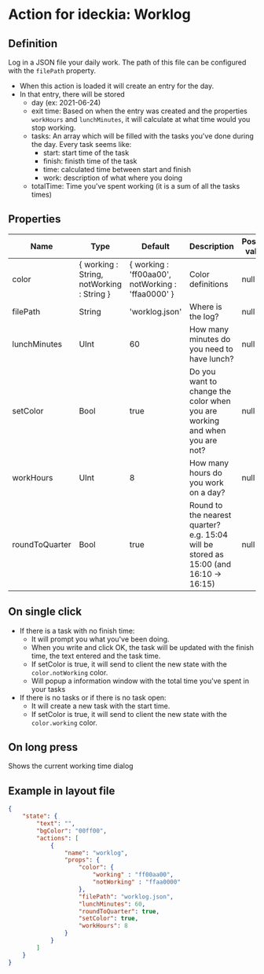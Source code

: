 # Action for ideckia: Worklog

## Definition

Log in a JSON file your daily work. The path of this file can be configured with the `filePath` property.

* When this action is loaded it will create an entry for the day.
* In that entry, there will be stored
  * day (ex: 2021-06-24)
  * exit time: Based on when the entry was created and the properties `workHours` and `lunchMinutes`, it will calculate at what time would you stop working.
  * tasks: An array which will be filled with the tasks you've done during the day. Every task seems like:
    * start: start time of the task
    * finish: finisth time of the task
    * time: calculated time between start and finish
    * work: description of what where you doing
  * totalTime: Time you've spent working (it is a sum of all the tasks times)

## Properties

| Name | Type | Default | Description | Possible values |
| ----- |----- | ----- | ----- | ----- |
| color | { working : String, notWorking : String } | { working : 'ff00aa00', notWorking : 'ffaa0000' } | Color definitions | null |
| filePath | String | 'worklog.json' | Where is the log? | null |
| lunchMinutes | UInt | 60 | How many minutes do you need to have lunch? | null |
| setColor | Bool | true | Do you want to change the color when you are working and when you are not? | null |
| workHours | UInt | 8 | How many hours do you work on a day? | null |
| roundToQuarter | Bool | true | Round to the nearest quarter? e.g. 15:04 will be stored as 15:00 (and 16:10 -> 16:15)  | null |

## On single click

* If there is a task with no finish time:
  * It will prompt you what you've been doing.
  * When you write and click OK, the task will be updated with the finish time, the text entered and the task time.
  * If setColor is true, it will send to client the new state with the `color.notWorking` color.
  * Will popup a information window with the total time you've spent in your tasks
* If there is no tasks or if there is no task open:
  * It will create a new task with the start time.
  * If setColor is true, it will send to client the new state with the `color.working` color.

## On long press

Shows the current working time dialog

## Example in layout file

```json
{
    "state": {
        "text": "",
        "bgColor": "00ff00",
        "actions": [
            {
                "name": "worklog",
                "props": {
                    "color": {
                        "working" : "ff00aa00",
                        "notWorking" : "ffaa0000"
                    },
                    "filePath": "worklog.json",
                    "lunchMinutes": 60,
                    "roundToQuarter": true,
                    "setColor": true,
                    "workHours": 8
                }
            }
        ]
    }
}
```
